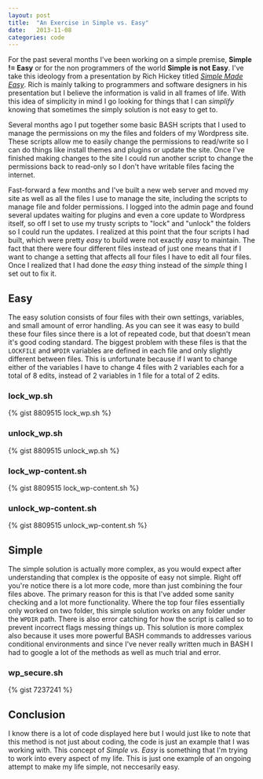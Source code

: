 ```yaml
---
layout: post
title:  "An Exercise in Simple vs. Easy"
date:   2013-11-08
categories: code
---
```


For the past several months I've been working on a simple premise, **Simple != Easy** or for the non programmers of the world **Simple is not Easy**. I've take this ideology from a presentation by Rich Hickey titled [_Simple Made Easy_](http://www.infoq.com/presentations/Simple-Made-Easy). Rich is mainly talking to programmers and software designers in his presentation but I believe the information is valid in all frames of life. With this idea of simplicity in mind I go looking for things that I can *simplify* knowing that sometimes the simply solution is not easy to get to.  

Several months ago I put together some basic BASH scripts that I used to manage the permissions on my the files and folders of my Wordpress site. These scripts allow me to easily change the permissions to read/write so I can do things like install themes and plugins or update the site. Once I've finished making changes to the site I could run another script to change the permissions back to read-only so I don't have writable files facing the internet.

Fast-forward a few months and I've built a new web server and moved my site as well as all the files I use to manage the site, including the scripts to manage file and folder permissions. I logged into the admin page and found several updates waiting for plugins and even a core update to Wordpress itself, so off I set to use my trusty scripts to "lock" and "unlock" the folders so I could run the updates. I realized at this point that the four scripts I had built, which were pretty *easy* to build were not exactly *easy* to maintain. The fact that there were four different files instead of just one means that if I want to change a setting that affects all four files I have to edit all four files. Once I realized that I had done the *easy* thing instead of the *simple* thing I set out to fix it. 

## Easy ##
The easy solution consists of four files with their own settings, variables, and small amount of error handling. As you can see it was easy to build these four files since there is a lot of repeated code, but that doesn't mean it's good coding standard. The biggest problem with these files is that the `LOCKFILE` and `WPDIR` variables are defined in each file and only slightly different between files. This is unfortunate because if I want to change either of the variables I have to change 4 files with 2 variables each for a total of 8 edits, instead of 2 variables in 1 file for a total of 2 edits. 

### lock_wp.sh ###
{% gist 8809515 lock_wp.sh %}

### unlock_wp.sh ###
{% gist 8809515 unlock_wp.sh %}

### lock_wp-content.sh ###
{% gist 8809515 lock_wp-content.sh %}

### unlock_wp-content.sh ###
{% gist 8809515 unlock_wp-content.sh %}

## Simple ##
The simple solution is actually more complex, as you would expect after understanding that complex is the opposite of easy not simple. Right off you're notice there is a lot more code, more than just combining the four files above. The primary reason for this is that I've added some sanity checking and a lot more functionality. Where the top four files essentially only worked on two folder, this simple solution works on any folder under the `WPDIR` path. There is also error catching for how the script is called so to prevent incorrect flags messing things up. This solution is more complex also because it uses more powerful BASH commands to addresses various conditional environments and since I've never really written much in BASH I had to google a lot of the methods as well as much trial and error.

### wp_secure.sh ###
{% gist 7237241 %}

## Conclusion ##
I know there is a lot of code displayed here but I would just like to note that this method is not just about coding, the code is just an example that I was working with. This concept of *Simple vs. Easy* is something that I'm trying to work into every aspect of my life. This is just one example of an ongoing attempt to make my life simple, not neccesarily easy.


<!-- X4rBlub4fgPicizTpMvh -->